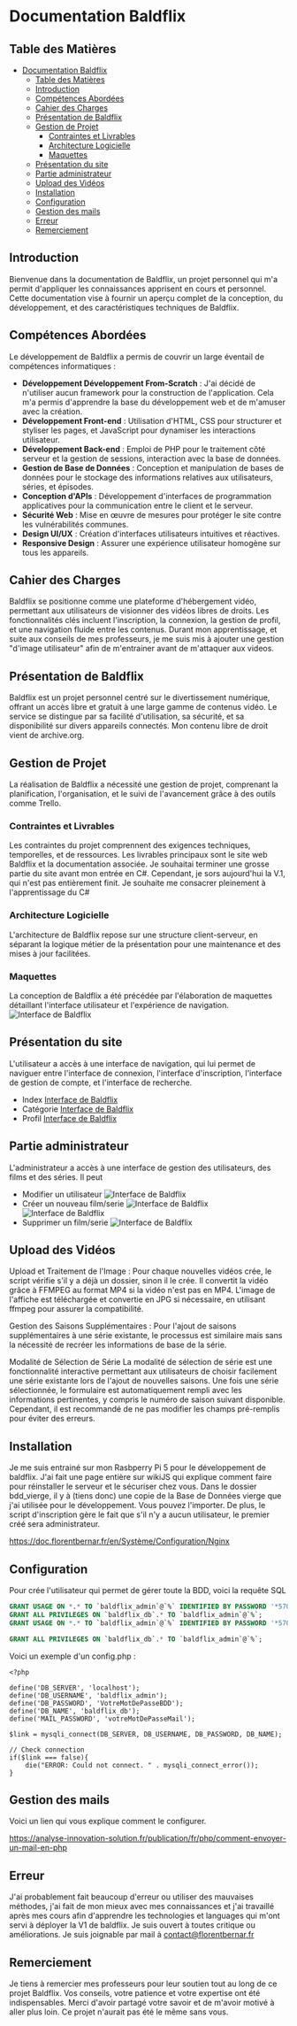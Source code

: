 # Documentation Baldflix

## Table des Matières

- [Documentation Baldflix](#documentation-baldflix)
  - [Table des Matières](#table-des-matières)
  - [Introduction](#introduction)
  - [Compétences Abordées](#compétences-abordées)
  - [Cahier des Charges](#cahier-des-charges)
  - [Présentation de Baldflix](#présentation-de-baldflix)
  - [Gestion de Projet](#gestion-de-projet)
    - [Contraintes et Livrables](#contraintes-et-livrables)
    - [Architecture Logicielle](#architecture-logicielle)
    - [Maquettes](#maquettes)
  - [Présentation du site](#présentation-du-site)
  - [Partie administrateur](#partie-administrateur)
  - [Upload des Vidéos](#upload-des-vidéos)
  - [Installation](#installation)
  - [Configuration](#configuration)
  - [Gestion des mails](#gestion-des-mails)
  - [Erreur](#erreur)
  - [Remerciement](#remerciement)
    
## Introduction

Bienvenue dans la documentation de Baldflix, un projet personnel qui m'a permit d'appliquer les connaissances apprisent en cours et personnel. Cette documentation vise à fournir un aperçu complet de la conception, du développement, et des caractéristiques techniques de Baldflix. 
## Compétences Abordées

Le développement de Baldflix a permis de couvrir un large éventail de compétences informatiques :

- **Développement Développement From-Scratch** : J'ai décidé de n'utiliser aucun framework pour la construction de l'application. Cela m'a permis d'apprendre la base du développement web et de m'amuser avec la création.
- **Développement Front-end** : Utilisation d'HTML, CSS pour structurer et styliser les pages, et JavaScript pour dynamiser les interactions utilisateur.
- **Développement Back-end** : Emploi de PHP pour le traitement côté serveur et la gestion de sessions, interaction avec la base de données.
- **Gestion de Base de Données** : Conception et manipulation de bases de données pour le stockage des informations relatives aux utilisateurs, séries, et épisodes.
- **Conception d'APIs** : Développement d'interfaces de programmation applicatives pour la communication entre le client et le serveur.
- **Sécurité Web** : Mise en œuvre de mesures pour protéger le site contre les vulnérabilités communes.
- **Design UI/UX** : Création d'interfaces utilisateurs intuitives et réactives.
- **Responsive Design** : Assurer une expérience utilisateur homogène sur tous les appareils.

## Cahier des Charges

Baldflix se positionne comme une plateforme d'hébergement vidéo, permettant aux utilisateurs de visionner des vidéos libres de droits. Les fonctionnalités clés incluent l'inscription, la connexion, la gestion de profil, et une navigation fluide entre les contenus.
Durant mon apprentissage, et suite aux conseils de mes professeurs, je me suis mis à ajouter une gestion "d'image utilisateur" afin de m'entrainer avant de m'attaquer aux videos.

## Présentation de Baldflix

Baldflix est un projet personnel centré sur le divertissement numérique, offrant un accès libre et gratuit à une large gamme de contenus vidéo. Le service se distingue par sa facilité d'utilisation, sa sécurité, et sa disponibilité sur divers appareils connectés. Mon contenu libre de droit vient de archive.org.

## Gestion de Projet

La réalisation de Baldflix a nécessité une gestion de projet, comprenant la planification, l'organisation, et le suivi de l'avancement grâce à des outils comme Trello.

### Contraintes et Livrables

Les contraintes du projet comprennent des exigences techniques, temporelles, et de ressources. Les livrables principaux sont le site web Baldflix et la documentation associée. Je souhaitai terminer une grosse partie du site avant mon entrée en C#. Cependant, je sors aujourd'hui la V.1, qui n'est pas entièrement finit. Je souhaite me consacrer pleinement à l'apprentissage du C#

### Architecture Logicielle

L'architecture de Baldflix repose sur une structure client-serveur, en séparant la logique métier de la présentation pour une maintenance et des mises à jour facilitées.

### Maquettes

La conception de Baldflix a été précédée par l'élaboration de maquettes détaillant l'interface utilisateur et l'expérience de navigation.
![Interface de Baldflix](image/developpement/MPD%20Final.png "BDD Baldflix")

## Présentation du site
L'utilisateur a accès à une interface de navigation, qui lui permet de naviguer entre l'interface de connexion, l'interface d'inscription, l'interface de gestion de compte, et l'interface de recherche.
- Index [Interface de Baldflix](image/developpement/Index.png "Modification d'un utilisateur")
- Catégorie [Interface de Baldflix](image/developpement/Catégorie.png "Modification d'un utilisateur")
- Profil [Interface de Baldflix](image/developpement/Profile.png "Modification d'un utilisateur")

## Partie administrateur 
L'administrateur a accès à une interface de gestion des utilisateurs, des films et des séries. Il peut
- Modifier un utilisateur  ![Interface de Baldflix](image/developpement/Admin_user.png "Modification d'un utilisateur")
- Créer un nouveau film/serie ![Interface de Baldflix](image/developpement/Admin_video.png "ajout video") ![Interface de Baldflix](image/developpement/Admin_serie.png "Ajout serie")
- Supprimer un film/serie ![Interface de Baldflix](image/developpement/Admin_suppr.png "suppresion")

## Upload des Vidéos
Upload et Traitement de l'Image : Pour chaque nouvelles vidéos crée, le script vérifie s'il y a déjà un dossier, sinon il le crée. Il convertit la vidéo grâce à FFMPEG au format MP4 si la vidéo n'est pas en MP4. L'image de l'affiche est téléchargée et convertie en JPG si nécessaire, en utilisant ffmpeg pour assurer la compatibilité.

Gestion des Saisons Supplémentaires : Pour l'ajout de saisons supplémentaires à une série existante, le processus est similaire mais sans la nécessité de recréer les informations de base de la série.

Modalité de Sélection de Série
La modalité de sélection de série est une fonctionnalité interactive permettant aux utilisateurs de choisir facilement une série existante lors de l'ajout de nouvelles saisons. Une fois une série sélectionnée, le formulaire est automatiquement rempli avec les informations pertinentes, y compris le numéro de saison suivant disponible. Cependant, il est recommandé de ne pas modifier les champs pré-remplis pour éviter des erreurs.
## Installation

Je me suis entrainé sur mon Rasbperry Pi 5 pour le développement de baldflix. J'ai fait une page entière sur wikiJS qui explique comment faire pour réinstaller le serveur et le sécuriser chez vous. 
Dans le dossier bdd_vierge, il y à (tiens donc) une copie de la Base de Données vierge que j'ai utilisée pour le développement.
Vous pouvez l'importer. De plus, le script d'inscription gère le fait que s'il n'y a aucun utilisateur, le premier créé sera administrateur. 

https://doc.florentbernar.fr/en/Système/Configuration/Nginx

## Configuration

Pour crée l'utilisateur qui permet de gérer toute la BDD, voici la requête SQL

```sql
GRANT USAGE ON *.* TO `baldflix_admin`@`%` IDENTIFIED BY PASSWORD '*57014412ECC8E17653C056AF7AB2531E9B47A12A';
GRANT ALL PRIVILEGES ON `baldflix_db`.* TO `baldflix_admin`@`%`;
GRANT USAGE ON *.* TO `baldflix_admin`@`%` IDENTIFIED BY PASSWORD '*57014412ECC8E17653C056AF7AB2531E9B47A12A';

GRANT ALL PRIVILEGES ON `baldflix_db`.* TO `baldflix_admin`@`%`;

```

Voici un exemple d'un config.php : 

``` 
<?php

define('DB_SERVER', 'localhost');
define('DB_USERNAME', 'baldflix_admin');
define('DB_PASSWORD', 'VotreMotDePasseBDD');
define('DB_NAME', 'baldflix_db');
define('MAIL_PASSWORD', 'votreMotDePasseMail');

$link = mysqli_connect(DB_SERVER, DB_USERNAME, DB_PASSWORD, DB_NAME);

// Check connection
if($link === false){
    die("ERROR: Could not connect. " . mysqli_connect_error());
}

```
## Gestion des mails 

Voici un lien qui vous explique comment le configurer. 

https://analyse-innovation-solution.fr/publication/fr/php/comment-envoyer-un-mail-en-php

## Erreur

J'ai probablement fait beaucoup d'erreur ou utiliser des mauvaises méthodes, j'ai fait de mon mieux avec mes connaissances et j'ai travaillé après mes cours afin d'apprendre les technologies et languages qui m'ont servi à déployer la V1 de baldflix. Je suis ouvert à toutes critique ou améliorations. Je suis joignable par mail à contact@florentbernar.fr

## Remerciement 

Je tiens à remercier mes professeurs pour leur soutien tout au long de ce projet Baldflix. Vos conseils, votre patience et votre expertise ont été indispensables. Merci d'avoir partagé votre savoir et de m'avoir motivé à aller plus loin. Ce projet n'aurait pas été le même sans vous.